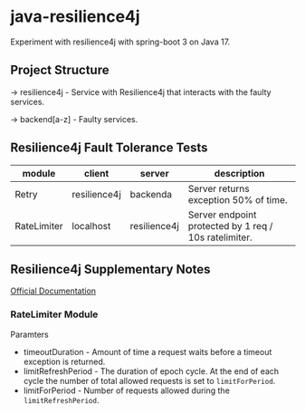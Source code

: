 # java-resilience4j

Experiment with resilience4j with spring-boot 3 on Java 17.

## Project Structure
-> resilience4j - Service with Resilience4j that interacts with the faulty services.

-> backend[a-z] - Faulty services.

## Resilience4j Fault Tolerance Tests

| module      | client       | server       | description                                           |
|-------------|--------------|--------------|-------------------------------------------------------|
| Retry       | resilience4j | backenda     | Server returns exception 50% of time.                 |
| RateLimiter | localhost    | resilience4j | Server endpoint protected by 1 req / 10s ratelimiter. |

## Resilience4j Supplementary Notes
[Official Documentation](https://resilience4j.readme.io/)

### RateLimiter Module
Paramters
* timeoutDuration - Amount of time a request waits before a timeout exception is returned.
* limitRefreshPeriod - The duration of epoch cycle. At the end of each cycle the number of total allowed requests is set to `limitForPeriod`.
* limitForPeriod - Number of requests allowed during the `limitRefreshPeriod`.
